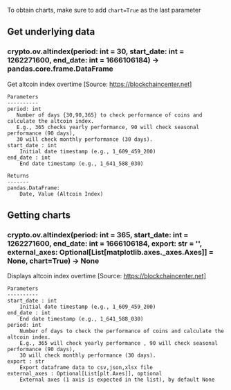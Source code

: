 To obtain charts, make sure to add `chart=True` as the last parameter

## Get underlying data 
### crypto.ov.altindex(period: int = 30, start_date: int = 1262271600, end_date: int = 1666106184) -> pandas.core.frame.DataFrame

Get altcoin index overtime
    [Source: https://blockchaincenter.net]

    Parameters
    ----------
    period: int
       Number of days {30,90,365} to check performance of coins and calculate the altcoin index.
       E.g., 365 checks yearly performance, 90 will check seasonal performance (90 days),
       30 will check monthly performance (30 days).
    start_date : int
        Initial date timestamp (e.g., 1_609_459_200)
    end_date : int
        End date timestamp (e.g., 1_641_588_030)

    Returns
    -------
    pandas.DataFrame:
        Date, Value (Altcoin Index)

## Getting charts 
### crypto.ov.altindex(period: int = 365, start_date: int = 1262271600, end_date: int = 1666106184, export: str = '', external_axes: Optional[List[matplotlib.axes._axes.Axes]] = None, chart=True) -> None

Displays altcoin index overtime
     [Source: https://blockchaincenter.net]

    Parameters
    ----------
    start_date : int
        Initial date timestamp (e.g., 1_609_459_200)
    end_date : int
        End date timestamp (e.g., 1_641_588_030)
    period: int
        Number of days to check the performance of coins and calculate the altcoin index.
        E.g., 365 will check yearly performance , 90 will check seasonal performance (90 days),
        30 will check monthly performance (30 days).
    export : str
        Export dataframe data to csv,json,xlsx file
    external_axes : Optional[List[plt.Axes]], optional
        External axes (1 axis is expected in the list), by default None
